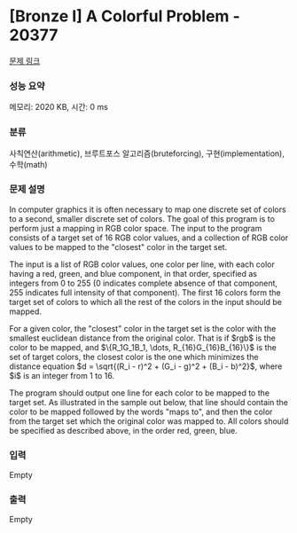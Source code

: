 # [Bronze I] A Colorful Problem - 20377 

[문제 링크](https://www.acmicpc.net/problem/20377) 

### 성능 요약

메모리: 2020 KB, 시간: 0 ms

### 분류

사칙연산(arithmetic), 브루트포스 알고리즘(bruteforcing), 구현(implementation), 수학(math)

### 문제 설명

<p>In computer graphics it is often necessary to map one discrete set of colors to a second, smaller discrete set of colors. The goal of this program is to perform just a mapping in RGB color space. The input to the program consists of a target set of 16 RGB color values, and a collection of RGB color values to be mapped to the "closest" color in the target set.</p>

<p>The input is a list of RGB color values, one color per line, with each color having a red, green, and blue component, in that order, specified as integers from 0 to 255 (0 indicates complete absence of that component, 255 indicates full intensity of that component). The first 16 colors form the target set of colors to which all the rest of the colors in the input should be mapped.</p>

<p>For a given color, the "closest" color in the target set is the color with the smallest euclidean distance from the original color. That is if $rgb$ is the color to be mapped, and $\{R_1G_1B_1, \dots, R_{16}G_{16}B_{16}\}$ is the set of target colors, the closest color is the one which minimizes the distance equation $d = \sqrt{(R_i - r)^2 + (G_i - g)^2 + (B_i - b)^2}$, where $i$ is an integer from 1 to 16.</p>

<p>The program should output one line for each color to be mapped to the target set. As illustrated in the sample out below, that line should contain the color to be mapped followed by the words "maps to", and then the color from the target set which the original color was mapped to. All colors should be specified as described above, in the order red, green, blue.</p>

### 입력 

 Empty

### 출력 

 Empty

